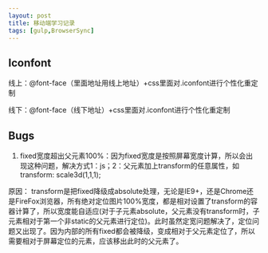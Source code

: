 ```yaml
---
layout: post
title: 移动端学习记录
tags: [gulp,BrowserSync]
---
```

## Iconfont ##
 线上：@font-face（里面地址用线上地址）+css里面对.iconfont进行个性化重定制
 
线下：@font-face（线下地址）+css里面对.iconfont进行个性化重定制

## Bugs ##
1. fixed宽度超出父元素100%：因为fixed宽度是按照屏幕宽度计算，所以会出现这种问题，解决方式1：js；2：父元素加上transform的任意属性，如  transform: scale3d(1,1,1);

原因： transform是把fixed降级成absolute处理，无论是IE9+，还是Chrome还是FireFox浏览器，所有绝对定位图片100%宽度，都是相对设置了transform的容器计算了，所以宽度能自适应(对于子元素absolute，父元素没有transform时，子元素相对于第一个非static的父元素进行定位)。此时虽然定宽问题解决了，定位问题又出现了。因为内部的所有fixed都会被降级，变成相对于父元素定位了，所以需要相对于屏幕定位的元素，应该移出此时的父元素了。

